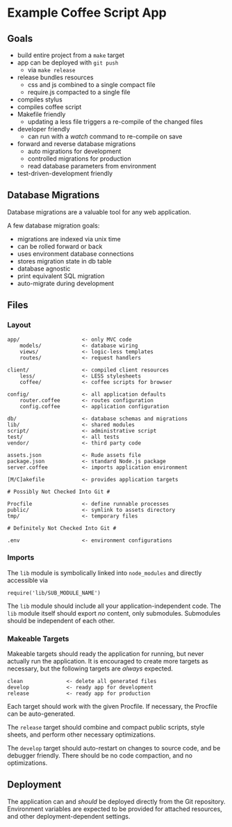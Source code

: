 # Example Coffee Script App

## Goals

- build entire project from a `make` target
- app can be deployed with `git push`
    - via `make release`
- release bundles resources
    - css and js combined to a single compact file
    - require.js compacted to a single file
- compiles stylus
- compiles coffee script
- Makefile friendly
    - updating a less file triggers a re-compile of the changed files
- developer friendly
    - can run with a _watch_ command to re-compile on save
- forward and reverse database migrations
    - auto migrations for development
    - controlled migrations for production
    - read database parameters from environment
- test-driven-development friendly

## Database Migrations

Database migrations are a valuable tool for any web application.

A few database migration goals:

- migrations are indexed via unix time
- can be rolled forward or back
- uses environment database connections
- stores migration state in db table
- database agnostic
- print equivalent SQL migration
- auto-migrate during development

## Files

### Layout

    app/                    <- only MVC code
        models/             <- database wiring
        views/              <- logic-less templates
        routes/             <- request handlers
    
    client/                 <- compiled client resources
        less/               <- LESS stylesheets
        coffee/             <- coffee scripts for browser
    
    config/                 <- all application defaults
        router.coffee       <- routes configuration
        config.coffee       <- application configuration
    
    db/                     <- database schemas and migrations
    lib/                    <- shared modules
    script/                 <- administrative script
    test/                   <- all tests
    vendor/                 <- third party code
    
    assets.json             <- Rude assets file
    package.json            <- standard Node.js package
    server.coffee           <- imports application environment
    
    [M/C]akefile            <- provides application targets
    
    # Possibly Not Checked Into Git #
    
    Procfile                <- define runnable processes
    public/                 <- symlink to assets directory
    tmp/                    <- temporary files
    
    # Definitely Not Checked Into Git #
    
    .env                    <- environment configurations

### Imports

The `lib` module is symbolically linked into
`node_modules` and directly accessible via

    require('lib/SUB_MODULE_NAME')

The `lib` module should include all your application-independent code.
The `lib` module itself should export _no_ content, only submodules.
Submodules should be independent of each other.

### Makeable Targets

Makeable targets should ready the application for running,
but never actually run the application.
It is encouraged to create more targets as necessary,
but the following targets are _always_ expected.

    clean              <- delete all generated files
    develop            <- ready app for development
    release            <- ready app for production

Each target should work with the given Procfile.
If necessary, the Procfile can be auto-generated.

The `release` target should combine and compact public scripts,
style sheets, and perform other necessary optimizations.

The `develop` target should auto-restart on changes to source code,
and be debugger friendly.
There should be no code compaction, and no optimizations.

## Deployment

The application can and _should_ be deployed directly from the Git repository.
Environment variables are expected to be provided for attached resources,
and other deployment-dependent settings.

